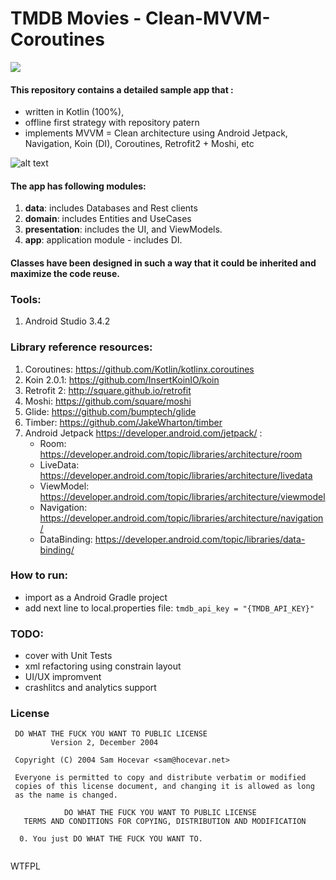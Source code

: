 # TMDB Movies - Clean-MVVM-Coroutines 
[![](http://img.youtube.com/vi/-m1qiKpquNA/0.jpg)](http://www.youtube.com/watch?v=-m1qiKpquNA "Movie app demo")


#### This repository contains a detailed sample app that : 
- written in Kotlin (100%),  
- offline first strategy with repository patern 
- implements MVVM = Clean architecture using Android Jetpack, Navigation, Koin (DI), Coroutines,  Retrofit2 + Moshi, etc

![alt text](https://uploads.toptal.io/blog/image/127608/toptal-blog-image-1543413671794-80993a19fea97477524763c908b50a7a.png)

#### The app has following modules:
1. **data**: includes Databases and Rest clients
2. **domain**: includes Entities and UseCases
3. **presentation**: includes the UI, and ViewModels.
4. **app**: application module - includes DI.

#### Classes have been designed in such a way that it could be inherited and maximize the code reuse.

### Tools: 
1. Android Studio 3.4.2

### Library reference resources:
1. Coroutines: https://github.com/Kotlin/kotlinx.coroutines
2. Koin 2.0.1: https://github.com/InsertKoinIO/koin
3. Retrofit 2: http://square.github.io/retrofit
4. Moshi: https://github.com/square/moshi
5. Glide: https://github.com/bumptech/glide
6. Timber: https://github.com/JakeWharton/timber
7. Android Jetpack https://developer.android.com/jetpack/  : 
   - Room: https://developer.android.com/topic/libraries/architecture/room
   - LiveData: https://developer.android.com/topic/libraries/architecture/livedata
   - ViewModel: https://developer.android.com/topic/libraries/architecture/viewmodel
   - Navigation: https://developer.android.com/topic/libraries/architecture/navigation/
   - DataBinding: https://developer.android.com/topic/libraries/data-binding/
  
### How to run: 
- import as a Android Gradle project
- add next line to local.properties file: 
  ``tmdb_api_key = "{TMDB_API_KEY}"``

  
### TODO: 
- cover with Unit Tests
- xml refactoring using constrain layout
- UI/UX impromvent 
- crashlitcs and analytics support
   
### License
```
 DO WHAT THE FUCK YOU WANT TO PUBLIC LICENSE 
         Version 2, December 2004 

 Copyright (C) 2004 Sam Hocevar <sam@hocevar.net> 

 Everyone is permitted to copy and distribute verbatim or modified 
 copies of this license document, and changing it is allowed as long 
 as the name is changed. 

            DO WHAT THE FUCK YOU WANT TO PUBLIC LICENSE 
   TERMS AND CONDITIONS FOR COPYING, DISTRIBUTION AND MODIFICATION 

  0. You just DO WHAT THE FUCK YOU WANT TO.
  
```
<a href="http://www.wtfpl.net/"><img
       src="http://www.wtfpl.net/wp-content/uploads/2012/12/wtfpl-badge-4.png"
       width="80" height="15" alt="WTFPL" /></a>
       
